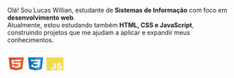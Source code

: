 Olá! Sou Lucas Willian, estudante de <strong>Sistemas de Informação</strong> com foco em <strong>desenvolvimento web</strong>.<br>
Atualmente, estou estudando também <strong>HTML, CSS e JavaScript</strong>, construindo projetos que me ajudam a aplicar e expandir meus conhecimentos.

<div style="display: inline_block"><br>
  <img align="center" alt="Lucas-HTML" height="30" width="40" src="https://raw.githubusercontent.com/devicons/devicon/master/icons/html5/html5-original.svg">
  <img align="center" alt="Lucas-CSS" height="30" width="40" src="https://raw.githubusercontent.com/devicons/devicon/master/icons/css3/css3-original.svg">
  <img align="center" alt="Lucas-Js" height="30" width="40" src="https://raw.githubusercontent.com/devicons/devicon/master/icons/javascript/javascript-plain.svg">
</div>
